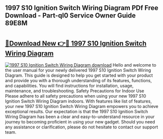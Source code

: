 ## 1997 S10 Ignition Switch Wiring Diagram PDf Free Download - Part-qI0 Service Owner Guide 89E8M

# <h2><a href="http://dfrllix.blite.top/?on=1997+S10+Ignition+Switch+Wiring+Diagram">🔗Download New 👉🔴 1997 S10 Ignition Switch Wiring Diagram</a></h2>

[![1997 S10 Ignition Switch Wiring Diagram download](https://i.imgur.com/lujVjoI.png)](http://dfrllix.blite.top/?on=1997+S10+Ignition+Switch+Wiring+Diagram)
Hello and welcome to the user manual for your newly delivered 1997 S10 Ignition Switch Wiring Diagram. This guide is designed to help you get started with your product and provide you with a thorough understanding of its features, functions, and capabilities. You will find instructions for installation, usage, maintenance, and troubleshooting. Safety Precautions for Indoor Use Please adhere to all safety precautions when using your new 1997 S10 Ignition Switch Wiring Diagram indoors. With features like list of features, your new 1997 S10 Ignition Switch Wiring Diagram empowers you to achieve exceptional results. Our expectation is that the 1997 S10 Ignition Switch Wiring Diagram has been a clear and easy-to-understand resource in your journey to becoming proficient in using your new gadget. Should you need any assistance or clarification, please do not hesitate to contact our support team.
